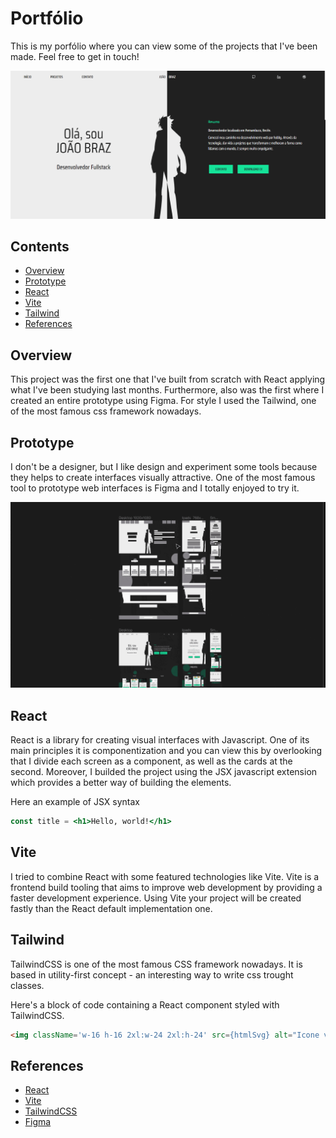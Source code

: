 # Portfólio

This is my porfólio where you can view some of the projects that I've been made. Feel free to get in touch!

![](public/portfolio.gif)

## Contents

- [Overview](#overview)
- [Prototype](#prototype)
- [React](#react)
- [Vite](#vite)
- [Tailwind](#tailwind)
- [References](#references)

## Overview

This project was the first one that I've built from scratch with React applying what I've been studying last months. Furthermore, also was the first where I created an entire prototype using Figma.
For style I used the Tailwind, one of the most famous  css framework nowadays.

## Prototype

I don't be a designer, but I like design and experiment some tools because they helps to create interfaces visually attractive. One of the most famous tool to prototype web interfaces is Figma and I totally enjoyed to try it.

![](public/portfolio-prototype.gif)

## React

React is a library for creating visual interfaces with Javascript. One of its main principles it is componentization and you can view this by overlooking that I divide each screen as a component, as well as the cards at the second.
Moreover, I builded the project using the JSX javascript extension which provides a better way of building the elements.

Here an example of JSX syntax
```jsx
const title = <h1>Hello, world!</h1>
```

## Vite

I tried to combine React with some featured technologies like Vite. Vite is a frontend build tooling that aims to improve web development by providing a faster development experience. Using Vite your project will be created fastly than the React default implementation one.

## Tailwind

TailwindCSS is one of the most famous CSS framework nowadays. It is based in utility-first concept - an interesting way to write css trought classes. 

Here's a block of code containing a React component styled with TailwindCSS.
```html
<img className='w-16 h-16 2xl:w-24 2xl:h-24' src={htmlSvg} alt="Icone vetorial da linguagem de marcação html" />
```

## References

- [React](https://react.dev/)
- [Vite](https://vitejs.dev/)
- [TailwindCSS](https://tailwindcss.com/)
- [Figma](https://www.figma.com)